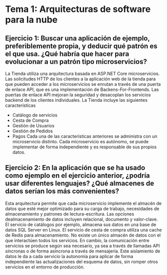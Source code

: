 # Tema 1: Arquitecturas de software para la nube

## Ejercicio 1: Buscar una aplicación de ejemplo, preferiblemente propia, y deducir qué patrón es el que usa. ¿Qué habría que hacer para evolucionar a un patrón tipo microservicios?

La Tienda utiliza una arquitectura basada en ASP.NET Core microservicios. Las solicitudes HTTP de los clientes a la aplicación web de la tienda para que pueden acceder a los microservicios se enrutan a través de una puerta de enlace API, que es una implementación de Backens-For-Frontends. Las puertas de enlace API mejoran la seguridad y desacoplan los servicios backend de los clientes individuales.
La Tienda incluye las siguientes características
- Catálogo de servicios
- Cesta de Compra
- Gestión de Usuarios
- Gestión de Pedidos
- Pagos
Cada una de las características anteriores se administra con un microservicio distinto. Cada microservicio es autónomo, se puede implementar de forma independiente y es responsable de sus propios datos.


## Ejercicio 2: En la aplicación que se ha usado como ejemplo en el ejercicio anterior, ¿podría usar diferentes lenguajes? ¿Qué almacenes de datos serían los más convenientes?


Esta arquitectura permite que cada microservicio implemente el almacén de datos que esté mejor optimizado para su carga de trabajo, necesidades de almacenamiento y patrones de lectura-escritura. Las opciones dealmacenamiento de datos incluyen relacional, documento y valor-clave.
El servicio de catálogos por ejemplo, almacena sus datos en una base de datos SQL Server en Linux. El servicio de cesta de compra utiliza una cache de Redis para almacenamiento. No existe un único almacén de datos con el que interactúen todos los servicios. En cambio, la comunicación entre servicios se produce según sea necesario, ya sea a través de llamadas API síncronas o de forma asíncrona a través de mensajería. Este aislamiento de datos le da a cada servicio la autonomía para aplicar de forma independiente las actualizaciones del esquema de datos, sin romper otros servicios en el entorno de producción.



